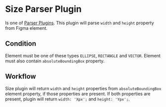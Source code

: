 # Size Parser Plugin

Is one of [Parser Plugins](../). This plugin will parse `width` and `height` property from Figma element.

## Condition

Element must be one of these types `ELLIPSE`, `RECTANGLE` and `VECTOR`. Element must also contain `absoluteBoundingBox` property.

## Workflow

Size plugin will return `width` and `height` properties from `absoluteBoundingBox` element property, if those properties are present. If both properties are present, plugin will return `width: 'Xpx';` and `height: 'Ypx';`.
